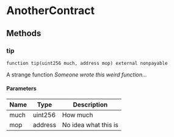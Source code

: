 # AnotherContract

## Methods

### tip

```solidity
function tip(uint256 much, address mop) external nonpayable
```

A strange function
_Someone wrote this weird function..._

#### Parameters

| Name | Type    | Description          |
| ---- | ------- | -------------------- |
| much | uint256 | How much             |
| mop  | address | No idea what this is |
